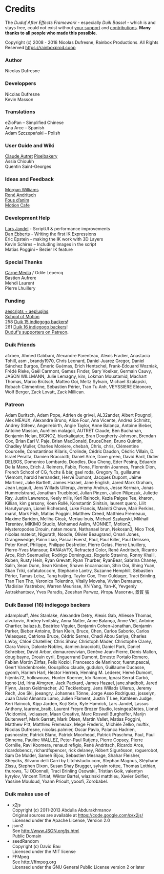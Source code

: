# Credits

The *Duduf After Effects Framework* - especially *Duik Bassel* - which is and stays free, could not exist without [your support](donation.md) and [contributions](contributing-guide.md). **Many thanks to all people who made this possible**.

Copyright (c) 2008 - 2018 Nicolas Dufresne, Rainbox Productions. All Rights Reserved
https://rainboxprod.coop

### Author

Nicolas Dufresne

### Developpers

Nicolas Dufresne  
Kevin Masson

### Translations

eZioPan – Simplified Chinese  
Ana Arce – Spanish  
Adam Szczepański – Polish

### User Guide and Wiki

[Claude Autret](http://jissse.com)
[Pixelbakery](https://github.com/pixelbakery)  
Assia Chioukh  
Quentin Saint-Georges

### Ideas and Feedback

[Morgan Williams](https://clubcocoanut.com/)  
[René Andritsch](https://reneandritsch.com/)  
[Fous d’anim](http://www.fousdanim.org)  
[Motion Cafe](http://www.motion-cafe.com)

### Development Help

[Lars Jandel](http://www.larsjandel.de/) - ScriptUI & performance improvements  
[Dan Ebberts](http://motionscript.com/) - Writing the first IK Expressions  
Eric Epstein - making the IK work with 3D Layers  
Kevin Schires – Including images in the script  
Matias Poggini – Bezier IK feature  

### Special Thanks

[Carpe Media](http://www.carpemedia.fr/) / Odile Lepercq  
Bastien Aufrere  
Mehdi Laurent  
Pierre Lhuillery

### Funding

[aescripts + aeplugins](https://aescripts.com/)  
[School of Motion](https://www.schoolofmotion.com/)  
258 [Duik 15 indiegogo backers](https://www.indiegogo.com/projects/duik-15--2#/)!  
261 [Duik 16 indiegogo backers](https://www.indiegogo.com/projects/duik-16-a-free-animation-software-film#/)!  
[Duduf's supporters on Patreon](https://patreon.com/duduf).

### Duik Friends

afxben, Ahmed Gabbani, Alexandre Parenteau, Alexis Fradier, Anastacia Tohill, asm , brandy1970, Chris Leonard, Daniel Juarez Gregor, Daniel Sánchez Burgos, Émeric Guémas, Erich Hentschel, Frank-Edouard Wozniak, Frédé Rieke, Gaël Carmont, Games Finder, Gary Voelker, Germain Cauvy, JASON WILLMANN, Julie Lemagny, kim, Lokman Mouatamid, Machart Thomas, Marco Brütsch, Matteo Goi, Meltz Sylvain, Michael Szalapski, Robach Clémentine, Sébastien Périer, Tran Tu Anh, VEYSSIERE Eléonore, Wolf Berger, Zack Lovatt, Zack Millican.

### Patreon

Adam Buritsch, Adam Pope, Adrien de grivel, AL32ander, Albert Pougnol, Alex MEAUX, Alexandre Bruno, Alice Four, Ana Vicente, Andrea Schmitz, Andrey Stifeev, Angelrebirth, Angie Taylor, Anne Balança, Antoine Bieber, Antoine Masson, Aurélien malagoli, AUTRET Claude, Ben Buchanan, Benjamin Nelan, BIGNOZ, blackaligator, Bran Dougherty-Johnson, Brendan Cox, Brian Earl V. Paje, Brian MacDonald, BruceChen, Bruno Quintin, Chadley Muller, Charles Moniere, chebah, Chris, chris, Clémentine Courcelle, Constantinos Kilaris, Crolinde, Cédric Daudon, Cédric Villain, D. Israel Peralta, Damien Bracciotti, Daniel Arce, Dave green, David Baril, Didier DELBOS, Domenico Lombardo, Doodles, Dou Cheng, Eder Pesina, Eduardo De la Mano, Erich J. Reimers, Fabio, Fiona, Florentin Joannes, Franck Dion, French School of CG, fuchs & bär, gael roda, Gregory Ts, guillaume Viemont, harold hernandez, Hervé Dumont, Jacques Dupont, Jaime Martinez, Jake Bartlett, James Hazael, Jane English, Jared Mark Graham, Jean Legault, Jens Willads Ullerup, Jeremy Andrus, Jesse Kerman, Jonas Hummelstrand, Jonathan Trueblood, Julian Pinzon, Julien Pilipczuk, Juliette Ray, Justin Lawrence, Keely mills, Keri Rainock, Kezia Paigee Tee, kharon, Killian, kim gersony, Koen Rollé, Konstantin Sinitsin, laurent quero, Lilit Harutyunyan, Lionel Richerand, Luke Francis, Maimiti Chave, Mair Perkins, maral, Mark Fish, Matias Poggini, Matthew Creed, Matthieu Fremeaux, Maxime Baridon, Meliha Cicak, Meriau louis, Michael Szalapski, Mikhail Terentev, MIKIMO Studio, Mohamed Aslim, MONNET, MotionZ, Mysteropodes Drouin, natan moura, Nathanael brun, Nekosan3, Nico Troti, nicolas matelot, Nigurath, Noodle, Olivier Beaugrand, Omari Jones, Orangewedge, Painn Liao, Pascal Fuerst, Paul, Paul Biller, Paul Delissen, Peter Kmeť, Philippe, Philippe Desfretier, Pierre Gelas, Pierre Lhuillery, Pierre-Yves Mansour, RANAsVFX, Refracted Color, René Andritsch, Ricardo Arce, Rich Seemueller, Rodrigo Dominguez, Rogerio Stravino, Ronny Khalil, Ruben, Rusty Hein, Ryan Grevatt, Ryan Thurber, RyanBear, Sabrina Chaney, Salih, Sean Dunn, Sean Kimber, Shawn Encarnacion, Shin Ooi, Shing Yuan, Skan Triki, sofatutor.com, Stephanie Lantry, Suzanne Hemphill, Sébastien Périer, Tamas Leisz, Tang huijing, Taylor Cox, Thor Guldager, Traci Brinling, Tran Tien Tho, Veronica Tolentino, Vitaliy Movsha, Vivian Demaurex, Vladislav Yastrebov, Warren Meurisse, XN Yang, Yan-K, Yevgeniy Astrakhantsev, Yves Paradis, Zeeshan Parwez, Игорь Махотин, 景賀 張

### Duik Bassel (16) indiegogo backers

adamplouff, Alex Stanlake, Alexandre Detry, Alexis Gab, Alliesse Thomas, alvukovic, Andrey Ivnitskiy, Anna Natter, Anne Balança, Anne Viel, Antoine Chartier, balazs.b, Beatrice Viguier, Benjamin Cohen-Jonathan, Benjamin Parker, Bieber Antoine, Brian Klein, Bruce, Chen, Carlos Saborío, Carlos Velasquez, Catriona Bruce, Cédric Serres, Chadi Abou Sariya, Charles LaVoy, Chloé Chatellier, Chris Shaw, Christoph Mäder, Christophe Clarey, Clara Voisin, Dalonte Nobles, damien.bracciotti, Daniel Park, Daniel Schreiber, David Arbor, demaurexvivian, Denève Jean-Pierre, Denis Mallon, doug bayne, Drouin cyril, Enguerrand Dumont, Ernesto Portalo Romero, Fabian Morón Zirfas, Felix Koziol, Francesco de Manincor, fuerst.pascal, Geert Vandenbroele, Gouspillou claude, gudulon, Guillaume Ducasse, gyomh, Harlem Harl, Hector Herrera, Henning M. Lederer, Hervé Dumont, hijenks72, hollowouss, Hunter Koerner, Ido Ramon, Ignasi Serrat Carbó, Iqono Ltd, Irina Almgren, Jack Packard, James Hazael, jane.shadbolt, Jared Flynn, Jason Geldmacher, JC Tecklenburg, Jens Willads Ullerup, Jeremy Rech, Joe Ski, joeangry, Johannes Tönne, Jorge Asso Rodriguez, josselyn, Juan David Almanza Lamo, Julien Flament, Justin T Lee, Kathleen Judge, Keri Rainock, Kipp Jarden, Koji Seto, Kyle Hamrick, Lars Jandel, Lassus Anthony, laurene_braib, Laurent Freyre Brozer Studio, lesingea3tetes, Lionel Vicidomini, lvclaasen, Maan Creative, Marc   Roswell   Burghoffer, Marijn Buitenwerf, Mark Garratt, Mark Olsen, Martin Vallet, Matias Poggini, Matthew Pitt, Matthieu Fremeaux, Mege Frederic, Michèle Zelko, muftix, Nicolas Dufresne, nicolas.palmier, Oscar Pavlo, Palanca Hadrien, pasnocster, Patrick Blanc, Patrick Moorhead, Patrick Praschma, Paul, Paul Sinnema, Pauline WALLEZ, Peter-Paul Rutjens, Pierre Copsey, Pierre Cornille, Ravi Koomera, renaud refigio, René Andritsch, Ricardo Arce, ricardobencz, richardfspencer, rick delaney, Róbert Sigurðsson, roguerobot, Sam De Mulder, Sameh Bijou, Sebastien Mesnage, Shahar Fleisher, Sheycks, Silvano delli Carri by Litchistudio.com, Stephan Magnus, Stéphane Zissu, Stephen Dixon, Susan Shay Brugger, sylvain rottee, Thomas Lothian, thurows, TJ ODonnell, Traci Brinling Osowski, Tristian Goik, valentyn kyrylov, Vincent Tirtiat, Wiktor Bartel, wlazinski matthieu, Xavier Golfier, Yassine Mouloud, Yoann Prioult, yooofi, Zorobabel.

###  Duik makes use of

- x2js  
Copyright (c) 2011-2013 Abdulla Abdurakhmanov  
Original sources are available at https://code.google.com/p/x2js/  
Licensed under the Apache License, Version 2.0  
- json2  
See http://www.JSON.org/js.html  
Public Domain
- seedRandom  
Copyright (c) David Bau  
Licensed under the MIT license
- FFMpeg  
See http://ffmpeg.org  
Licensed under the GNU General Public License version 2 or later
